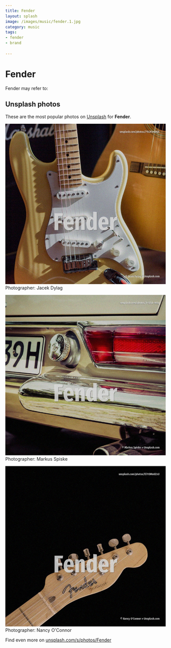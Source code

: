 ```yaml
---
title: Fender
layout: splash
image: /images/music/fender.1.jpg
category: music
tags:
- fender
- brand

---
```

# Fender

Fender may refer to:

 
## Unsplash photos
These are the most popular photos on [Unsplash](https://unsplash.com) for **Fender**.
 
![Fender](/images/music/fender.1.jpg)
Photographer:  Jacek Dylag
 
![Fender](/images/music/fender.2.jpg)
Photographer:  Markus Spiske
 
![Fender](/images/music/fender.3.jpg)
Photographer:  Nancy O'Connor
 
Find even more on [unsplash.com/s/photos/Fender](https://unsplash.com/s/photos/Fender)
 
